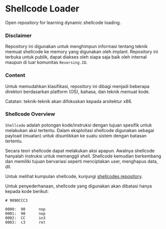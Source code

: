 # Shellcode Loader

Open repository for learning dynamic shellcode loading.

### Disclaimer

Repository ini digunakan untuk menghimpun informasi tentang teknik memuat shellcode ke memory yang digunakan oleh implant. Repository ini terbuka untuk publik, dapat diakses oleh siapa saja baik oleh internal maupun di luar komunitas `Reversing.ID`.

### Content

Untuk memudahkan klasifikasi, repository ini dibagi menjadi beberapa direktori berdasarkan platform (OS), bahasa, dan teknik memuat kode.

Catatan: teknik-teknik akan difokuskan kepada arsitektur x86.

### Shellcode Overview

`Shellcode` adalah potongan kode/instruksi dengan tujuan spesifik untuk melakukan aksi tertentu. Dalam eksploitasi shellcode digunakan sebagai payload (muatan) untuk disuntikkan ke suatu sistem dengan batasan tertentu. 

Secara teori shellcode dapat melakukan aksi apapun. Awalnya shellcode hanyalah instruksi untuk memanggil shell. Shellcode kemudian berkembang dan memiliki tujuan bervariasi seperti menciptakan user, menghapus data, dll.

Untuk melihat kumpulan shellcode, kunjungi [shellcodes repository](https://github.com/ReversingID/shellcodes).

Untuk penyederhanaan, shellcode yang digunakan akan dibatasi hanya kepada kode berikut:

```
# 9090CCC3

0000:  90      nop
0001:  90      nop
0002:  CC      in3
0003:  c3      ret
```